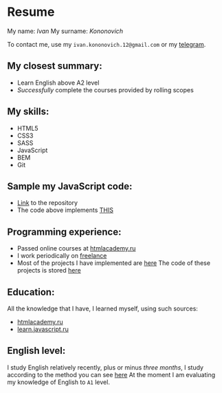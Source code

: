 # Resume

My name: *Ivan*
My surname: *Kononovich*

To contact me, use my `ivan.kononovich.12@gmail.com` or my [telegram](https://t.me/IvanKononovich).

## My closest **summary**: 
* Learn English above A2 level
* *Successfully* complete the courses provided by rolling scopes

## My **skills**: 
* HTML5
* CSS3
* SASS
* JavaScript
* BEM
* Git

## Sample my JavaScript code: 
* [Link](https://github.com/IvanKononovich/fall-physics) to the repository
* The code above implements [THIS](https://ivankononovich.github.io/fall-physics/)

## Programming experience: 
* Passed online courses at [htmlacademy.ru](https://htmlacademy.ru/)
* I work periodically on [freelance](https://freelansim.ru/freelancers/fogfug)
* Most of the projects I have implemented are [here](https://freelansim.ru/freelancers/fogfug/projects)
The code of these projects is stored [here](https://github.com/IvanKononovich?tab=repositories)

## Education: 
All the knowledge that I have, I learned myself, using such sources:
* [htmlacademy.ru](https://htmlacademy.ru/)
* [learn.javascript.ru](http://learn.javascript.ru/)

## English level: 
I study English relatively recently, plus or minus *three months*, I study according to the method you can see [here](https://docs.google.com/document/d/1x3wPjgUbfkU-5a5sXZBkH3qXLAazHPw1PvPoCr8_yig/edit)
At the moment I am evaluating my knowledge of English to `A1` level.
